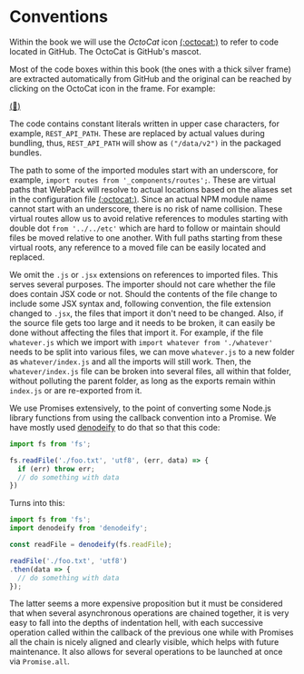 # Conventions

Within the book we will use the *OctoCat* icon [(:octocat:)](https://github.com/Satyam/book-react-redux) to refer to code located in GitHub.  The OctoCat is GitHub's mascot.

Most of the code boxes within this book (the ones with a thick silver frame) are extracted automatically from GitHub and the original can be reached by clicking on the OctoCat icon in the frame. For example:

[(:memo:)](https://github.com/Satyam/book-react-redux/blob/master/client/components/notFound.jsx#L3-L8)

The code contains constant literals written in upper case characters, for example, `REST_API_PATH`. These are replaced by actual values during bundling, thus, `REST_API_PATH` will show as `("/data/v2")` in the packaged bundles.

The path to some of the imported modules start with an underscore, for example, `import routes from '_components/routes';`.  These are virtual paths that WebPack will resolve to actual locations based on the aliases set in the configuration file [(:octocat:)](https://github.com/Satyam/book-react-redux/blob/master/webpack.config/common.js#L16-L22).  Since an actual NPM module name cannot start with an underscore, there is no risk of name collision.  These virtual routes allow us to avoid relative references to modules starting with double dot `from '../../etc'` which are hard to follow or maintain should files be moved relative to one another.  With full paths starting from these virtual roots, any reference to a moved file can be easily located and replaced.

We omit the `.js` or `.jsx` extensions on references to imported files.  This serves several purposes.  The importer should not care whether the file does contain JSX code or not.  Should the contents of the file change to include some JSX syntax and, following convention, the file extension changed to `.jsx`, the files that import it don't need to be changed. Also, if the source file gets too large and it needs to be broken, it can easily be done without affecting the files that import it.  For example, if the file `whatever.js` which we import with `import whatever from './whatever'` needs to be split into various files, we can move `whatever.js` to a new folder as `whatever/index.js` and all the imports will still work.  Then, the `whatever/index.js` file can be broken into several files, all within that folder, without polluting the parent folder, as long as the exports remain within `index.js` or are re-exported from it.

We use Promises extensively, to the point of converting some Node.js library functions from using the callback convention into a Promise. We have mostly used [denodeify](https://www.npmjs.com/package/denodeify) to do that so that this code:

```js
import fs from 'fs';

fs.readFile('./foo.txt', 'utf8', (err, data) => {
  if (err) throw err;
  // do something with data
})
```

Turns into this:

```js
import fs from 'fs';
import denodeify from 'denodeify';

const readFile = denodeify(fs.readFile);

readFile('./foo.txt', 'utf8')
.then(data => {
  // do something with data
});
```

The latter seems a more expensive proposition but it must be considered that when several asynchronous operations are chained together, it is very easy to fall into the depths of indentation hell, with each successive operation called within the callback of the previous one while with Promises all the chain is nicely aligned and clearly visible, which helps with future maintenance.  It also allows for several operations to be launched at once via `Promise.all`.
